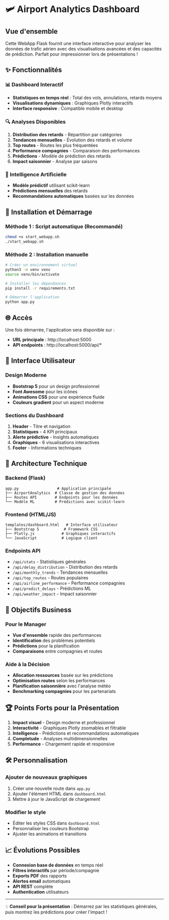 # 🛩️ Airport Analytics Dashboard

## Vue d'ensemble

Cette WebApp Flask fournit une interface interactive pour analyser les données de trafic aérien avec des visualisations avancées et des capacités de prédiction. Parfait pour impressionner lors de présentations !

## ✨ Fonctionnalités

### 📊 Dashboard Interactif
- **Statistiques en temps réel** : Total des vols, annulations, retards moyens
- **Visualisations dynamiques** : Graphiques Plotly interactifs
- **Interface responsive** : Compatible mobile et desktop

### 🔍 Analyses Disponibles
1. **Distribution des retards** - Répartition par catégories
2. **Tendances mensuelles** - Évolution des retards et volume
3. **Top routes** - Routes les plus fréquentées
4. **Performance compagnies** - Comparaison des performances
5. **Prédictions** - Modèle de prédiction des retards
6. **Impact saisonnier** - Analyse par saisons

### 🤖 Intelligence Artificielle
- **Modèle prédictif** utilisant scikit-learn
- **Prédictions mensuelles** des retards
- **Recommandations automatiques** basées sur les données

## 🚀 Installation et Démarrage

### Méthode 1 : Script automatique (Recommandé)
```bash
chmod +x start_webapp.sh
./start_webapp.sh
```

### Méthode 2 : Installation manuelle
```bash
# Créer un environnement virtuel
python3 -m venv venv
source venv/bin/activate

# Installer les dépendances
pip install -r requirements.txt

# Démarrer l'application
python app.py
```

## 🌐 Accès

Une fois démarrée, l'application sera disponible sur :
- **URL principale** : http://localhost:5000
- **API endpoints** : http://localhost:5000/api/*

## 📱 Interface Utilisateur

### Design Moderne
- **Bootstrap 5** pour un design professionnel
- **Font Awesome** pour les icônes
- **Animations CSS** pour une expérience fluide
- **Couleurs gradient** pour un aspect moderne

### Sections du Dashboard
1. **Header** - Titre et navigation
2. **Statistiques** - 4 KPI principaux
3. **Alerte prédictive** - Insights automatiques
4. **Graphiques** - 6 visualisations interactives
5. **Footer** - Informations techniques

## 🔧 Architecture Technique

### Backend (Flask)
```
app.py                 # Application principale
├── AirportAnalytics  # Classe de gestion des données
├── Routes API        # Endpoints pour les données
└── Modèle ML         # Prédictions avec scikit-learn
```

### Frontend (HTML/JS)
```
templates/dashboard.html   # Interface utilisateur
├── Bootstrap 5           # Framework CSS
├── Plotly.js            # Graphiques interactifs
└── JavaScript           # Logique client
```

### Endpoints API
- `/api/stats` - Statistiques générales
- `/api/delay_distribution` - Distribution des retards
- `/api/monthly_trends` - Tendances mensuelles
- `/api/top_routes` - Routes populaires
- `/api/airline_performance` - Performance compagnies
- `/api/predict_delays` - Prédictions ML
- `/api/weather_impact` - Impact saisonnier

## 🎯 Objectifs Business

### Pour le Manager
- **Vue d'ensemble** rapide des performances
- **Identification** des problèmes potentiels
- **Prédictions** pour la planification
- **Comparaisons** entre compagnies et routes

### Aide à la Décision
- **Allocation ressources** basée sur les prédictions
- **Optimisation routes** selon les performances
- **Planification saisonnière** avec l'analyse météo
- **Benchmarking compagnies** pour les partenariats

## 🏆 Points Forts pour la Présentation

1. **Impact visuel** - Design moderne et professionnel
2. **Interactivité** - Graphiques Plotly zoomables et filtrable
3. **Intelligence** - Prédictions et recommandations automatiques
4. **Completude** - Analyses multidimensionnelles
5. **Performance** - Chargement rapide et responsive

## 🛠️ Personnalisation

### Ajouter de nouveaux graphiques
1. Créer une nouvelle route dans `app.py`
2. Ajouter l'élément HTML dans `dashboard.html`
3. Mettre à jour le JavaScript de chargement

### Modifier le style
- Éditer les styles CSS dans `dashboard.html`
- Personnaliser les couleurs Bootstrap
- Ajuster les animations et transitions

## 📈 Évolutions Possibles

- **Connexion base de données** en temps réel
- **Filtres interactifs** par période/compagnie
- **Exports PDF** des rapports
- **Alertes email** automatiques
- **API REST** complète
- **Authentication** utilisateurs

---

💡 **Conseil pour la présentation** : Démarrez par les statistiques générales, puis montrez les prédictions pour créer l'impact !